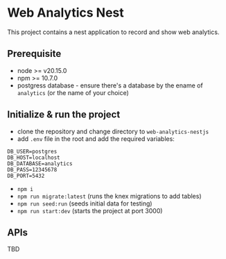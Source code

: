 # Web Analytics Nest

This project contains a nest application to record and show web analytics.

## Prerequisite

- node >= v20.15.0
- npm >= 10.7.0
- postgress database - ensure there's a database by the ename of `analytics` (or the name of your choice)

## Initialize & run the project

- clone the repository and change directory to `web-analytics-nestjs`
- add `.env` file in the root and add the required variables:

```
DB_USER=postgres
DB_HOST=localhost
DB_DATABASE=analytics
DB_PASS=12345678
DB_PORT=5432
```

- `npm i`
- `npm run migrate:latest` (runs the knex migrations to add tables)
- `npm run seed:run` (seeds initial data for testing)
- `npm run start:dev` (starts the project at port 3000)

## APIs

TBD
